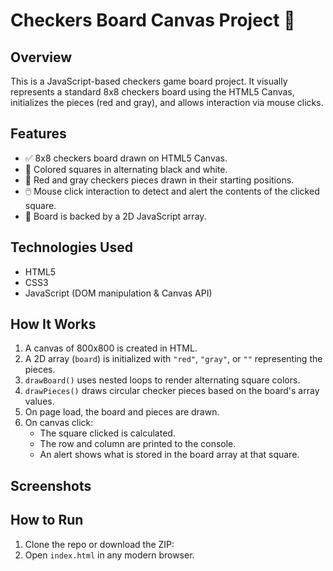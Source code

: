# Checkers Board Canvas Project 🎯

## Overview
This is a JavaScript-based checkers game board project. It visually represents a standard 8x8 checkers board using the HTML5 Canvas, initializes the pieces (red and gray), and allows interaction via mouse clicks.

## Features
- ✅ 8x8 checkers board drawn on HTML5 Canvas.
- 🎨 Colored squares in alternating black and white.
- 🔴 Red and gray checkers pieces drawn in their starting positions.
- 🖱️ Mouse click interaction to detect and alert the contents of the clicked square.
- 🧠 Board is backed by a 2D JavaScript array.

## Technologies Used
- HTML5
- CSS3
- JavaScript (DOM manipulation & Canvas API)

## How It Works
1. A canvas of 800x800 is created in HTML.
2. A 2D array (`board`) is initialized with `"red"`, `"gray"`, or `""` representing the pieces.
3. `drawBoard()` uses nested loops to render alternating square colors.
4. `drawPieces()` draws circular checker pieces based on the board's array values.
5. On page load, the board and pieces are drawn.
6. On canvas click:
   - The square clicked is calculated.
   - The row and column are printed to the console.
   - An alert shows what is stored in the board array at that square.

## Screenshots

## How to Run
1. Clone the repo or download the ZIP:
2. Open `index.html` in any modern browser.
